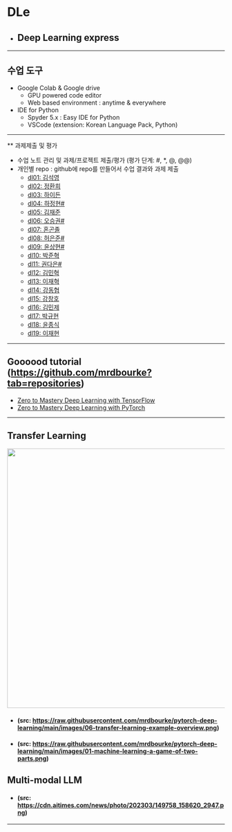 # DLe
- ## Deep Learning express
---
## 수업 도구
* Google Colab & Google drive
  - GPU powered code editor
  - Web based environment : anytime & everywhere
* IDE for Python
  - Spyder 5.x : Easy IDE for Python
  - VSCode (extension: Korean Language Pack, Python)
---  

** 과제제출 및 평가
- 수업 노트 관리 및 과제/프로젝트 제출/평가 (평가 단계: #, *, @, @@)
- 개인별 repo : github에 repo를 만들어서 수업 결과와 과제 제출                
  * [dl01: 김석영](https://github.com/cheesedog-paradise/dl01)
  * [dl02: 정환희](https://github.com/alemskdlt/dl02)
  * [dl03: 하이든](https://github.com/HayDen-Gonne/dl03)
  * [dl04: 하정현#]()
  * [dl05: 김재준](https://github.com/jaejun22/dl05)
  * [dl06: 오승권#]()
  * [dl07: 혼곤졸](https://github.com/20211527/dl07)
  * [dl08: 허은준#]()
  * [dl09: 윤상현#]()
  * [dl10: 박준혁](https://github.com/20212609/dl10)
  * [dl11: 권다은#]()
  * [dl12: 김민혁](https://github.com/JerryK97/dl12)
  * [dl13: 이재혁](https://github.com/jae-hyuck/dl13)
  * [dl14: 강동협](https://github.com/Hyup98/DL14)
  * [dl15: 강창호](https://github.com/Kangchangho1234/dl15)
  * [dl16: 김민제](https://github.com/mixhub10/dl16)
  * [dl17: 박규현](https://github.com/Park20182618/dl17)
  * [dl18: 윤종식](https://github.com/jongsik22/dl18)
  * [dl19: 이재현](https://github.com/iamgus123/dl19)
  
---
## Goooood tutorial (https://github.com/mrdbourke?tab=repositories)  
- [Zero to Mastery Deep Learning with TensorFlow](https://github.com/mrdbourke/tensorflow-deep-learning)
- [Zero to Mastery Deep Learning with PyTorch](https://github.com/mrdbourke/pytorch-deep-learning)
---
## Transfer Learning 
<img src="https://github.com/mrdbourke/pytorch-deep-learning/raw/main/images/06-transfer-learning-example-overview.png" width=900 height=600>  

- #### (src: https://raw.githubusercontent.com/mrdbourke/pytorch-deep-learning/main/images/06-transfer-learning-example-overview.png)  
- #### (src: https://raw.githubusercontent.com/mrdbourke/pytorch-deep-learning/main/images/01-machine-learning-a-game-of-two-parts.png)

## Multi-modal LLM  
- #### (src: https://cdn.aitimes.com/news/photo/202303/149758_158620_2947.png)  

---
